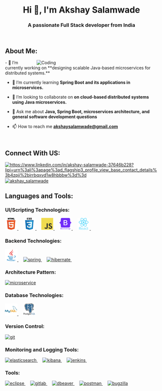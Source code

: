 <h1 align="center">Hi 👋, I'm Akshay Salamwade</h1>
<h3 align="center">A passionate Full Stack developer from India</h3> </br>

<h2 align="left">About Me:</h2>
<img align="right" alt="Coding" width="400" src="https://cdn.dribbble.com/users/1162077/screenshots/3848914/programmer.gif">
- 🔭 I’m currently working on **designing scalable Java-based microservices for distributed systems.**

- 🌱 I’m currently learning **Spring Boot and its applications in microservices.**

- 👯 I’m looking to collaborate on **on cloud-based distributed systems using Java microservices.**

- 💬 Ask me about **Java, Spring Boot, microservices architecture, and general software development questions**

- 📫 How to reach me **akshaysalamwade@gmail.com**
<br/>
<h2 align="left">Connect With US:</h2>
<p align="left">
<a href="https://in.linkedin.com/in/akshay-salamwade-37646b228" target="blank"><img align="center" src="https://raw.githubusercontent.com/rahuldkjain/github-profile-readme-generator/master/src/images/icons/Social/linked-in-alt.svg" alt="https://www.linkedin.com/in/akshay-salamwade-37646b228?lipi=urn%3ali%3apage%3ad_flagship3_profile_view_base_contact_details%3b4zpji%2birrbqxvd1w8hbbbw%3d%3d" height="30" width="40" /></a>
<a href="https://www.leetcode.com/akshay_salamwade" target="blank"><img align="center" src="https://raw.githubusercontent.com/rahuldkjain/github-profile-readme-generator/master/src/images/icons/Social/leet-code.svg" alt="akshay_salamwade" height="30" width="40" /></a>
</p>

<h2 align="left">Languages and Tools:</h2>

<h3 align="left">UI/Scripting Technologies:</h3>
<p align="left">
    <a href="https://www.w3.org/html/" target="_blank" rel="noreferrer"> 
        <img src="https://raw.githubusercontent.com/devicons/devicon/master/icons/html5/html5-original-wordmark.svg" alt="html5" width="40" height="40"/> 
    </a> &nbsp; &nbsp; 
    <a href="https://www.w3schools.com/css/" target="_blank" rel="noreferrer"> 
        <img src="https://raw.githubusercontent.com/devicons/devicon/master/icons/css3/css3-original-wordmark.svg" alt="css3" width="40" height="40"/> 
    </a> &nbsp; &nbsp; 
    <a href="https://developer.mozilla.org/en-US/docs/Web/JavaScript" target="_blank" rel="noreferrer"> 
        <img src="https://raw.githubusercontent.com/devicons/devicon/master/icons/javascript/javascript-original.svg" alt="javascript" width="40" height="40"/> 
    </a> &nbsp; &nbsp; 
    <a href="https://getbootstrap.com" target="_blank" rel="noreferrer"> 
        <img src="https://raw.githubusercontent.com/devicons/devicon/master/icons/bootstrap/bootstrap-plain-wordmark.svg" alt="bootstrap" width="40" height="40"/> 
    </a> &nbsp; &nbsp; 
    <a href="https://reactjs.org/" target="_blank" rel="noreferrer"> 
        <img src="https://raw.githubusercontent.com/devicons/devicon/master/icons/react/react-original-wordmark.svg" alt="react" width="40" height="40"/> 
    </a> &nbsp; &nbsp; 
</p>

<h3 align="left">Backend Technologies:</h3>
<p align="left">
    <a href="https://www.java.com" target="_blank" rel="noreferrer"> 
        <img src="https://raw.githubusercontent.com/devicons/devicon/master/icons/java/java-original.svg" alt="java" width="40" height="40"/> 
    </a> &nbsp; &nbsp;
    <a href="https://spring.io/" target="_blank" rel="noreferrer"> 
        <img src="https://www.vectorlogo.zone/logos/springio/springio-icon.svg" alt="spring" width="40" height="40"/> 
    </a> &nbsp; &nbsp;
    <a href="https://hibernate.org/" target="_blank" rel="noreferrer"> 
        <img src="https://www.vectorlogo.zone/logos/hibernate/hibernate-icon.svg" alt="hibernate" width="40" height="40"/> 
    </a> &nbsp; &nbsp;
</p>

<h3 align="left">Architecture Pattern:</h3>
<p align="left">
    <a href="https://microservices.io/" target="_blank" rel="noreferrer"> 
        <img src="https://www.vectorlogo.zone/logos/microservices/microservices-icon.svg" alt="microservice" width="40" height="40"/> 
    </a> 
</p>

<h3 align="left">Database Technologies:</h3>
<p align="left">
    <a href="https://www.mysql.com/" target="_blank" rel="noreferrer"> 
        <img src="https://raw.githubusercontent.com/devicons/devicon/master/icons/mysql/mysql-original-wordmark.svg" alt="mysql" width="40" height="40"/> 
    </a> &nbsp; &nbsp;
    <a href="https://www.postgresql.org" target="_blank" rel="noreferrer"> 
        <img src="https://raw.githubusercontent.com/devicons/devicon/master/icons/postgresql/postgresql-original-wordmark.svg" alt="postgresql" width="40" height="40"/> 
    </a> 
</p>

<h3 align="left">Version Control:</h3>
<p align="left">
    <a href="https://git-scm.com/" target="_blank" rel="noreferrer"> 
        <img src="https://www.vectorlogo.zone/logos/git-scm/git-scm-icon.svg" alt="git" width="40" height="40"/> 
    </a> 
</p>

<h3 align="left">Monitoring and Logging Tools:</h3>
<p align="left">
    <a href="https://www.elastic.co" target="_blank" rel="noreferrer"> 
        <img src="https://www.vectorlogo.zone/logos/elastic/elastic-icon.svg" alt="elasticsearch" width="40" height="40"/> 
    </a> &nbsp; &nbsp;
    <a href="https://www.elastic.co/kibana" target="_blank" rel="noreferrer"> 
        <img src="https://www.vectorlogo.zone/logos/elasticco_kibana/elasticco_kibana-icon.svg" alt="kibana" width="40" height="40"/> 
    </a> &nbsp; &nbsp;
    <a href="https://www.jenkins.io" target="_blank" rel="noreferrer"> 
        <img src="https://www.vectorlogo.zone/logos/jenkins/jenkins-icon.svg" alt="jenkins" width="40" height="40"/> 
    </a> &nbsp; &nbsp;
</p>

<h3 align="left">Tools:</h3>
<p align="left">
    <a href="https://www.eclipse.org/" target="_blank" rel="noreferrer"> 
        <img src="https://www.vectorlogo.zone/logos/eclipse/eclipse-icon.svg" alt="eclipse" width="40" height="40"/> 
    </a>&nbsp; &nbsp;
    <a href="https://about.gitlab.com/" target="_blank" rel="noreferrer"> 
        <img src="https://www.vectorlogo.zone/logos/gitlab/gitlab-icon.svg" alt="gitlab" width="40" height="40"/> 
    </a> &nbsp; &nbsp;
    <a href="https://dbeaver.io/" target="_blank" rel="noreferrer"> 
        <img src="https://upload.wikimedia.org/wikipedia/commons/b/b5/DBeaver_logo.svg" alt="dbeaver" width="40" height="40"/> 
    </a>&nbsp; &nbsp;
<!--     <a href="https://www.jaspersoft.com/" target="_blank" rel="noreferrer"> 
        <img src="https://www.jaspersoft.com/sites/default/files/jaspersoft_2019.png" alt="jaspersoft" width="40" height="40"/> 
    </a>&nbsp; &nbsp; -->
    <a href="https://www.postman.com/" target="_blank" rel="noreferrer"> 
        <img src="https://www.vectorlogo.zone/logos/getpostman/getpostman-icon.svg" alt="postman" width="40" height="40"/> 
    </a> &nbsp; &nbsp;
    <a href="https://www.bugzilla.org/" target="_blank" rel="noreferrer"> 
        <img src="https://upload.wikimedia.org/wikipedia/commons/5/5b/Bugzilla_logo_%282022%29.svg" alt="bugzilla" width="40" height="40"/> 
    </a>
</p>
